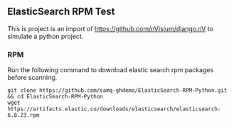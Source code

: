 ## ElasticSearch RPM Test

This is project is an import of https://github.com/nVisium/django.nV to simulate a python project.

### RPM 
Run the following command to download elastic search rpm packages before scanning.

```
git clone https://github.com/samq-ghdemo/ElasticSearch-RPM-Python.git && cd ElasticSearch-RPM-Python
wget https://artifacts.elastic.co/downloads/elasticsearch/elasticsearch-6.8.23.rpm
```
